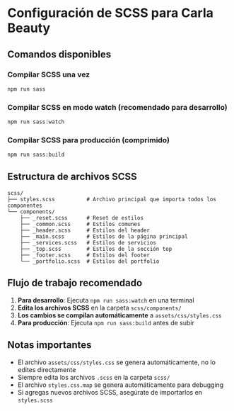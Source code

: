 # Configuración de SCSS para Carla Beauty

## Comandos disponibles

### Compilar SCSS una vez
```bash
npm run sass
```

### Compilar SCSS en modo watch (recomendado para desarrollo)
```bash
npm run sass:watch
```

### Compilar SCSS para producción (comprimido)
```bash
npm run sass:build
```

## Estructura de archivos SCSS

```
scss/
├── styles.scss          # Archivo principal que importa todos los componentes
└── components/
    ├── _reset.scss      # Reset de estilos
    ├── _common.scss     # Estilos comunes
    ├── _header.scss     # Estilos del header
    ├── _main.scss       # Estilos de la página principal
    ├── _services.scss   # Estilos de servicios
    ├── _top.scss        # Estilos de la sección top
    ├── _footer.scss     # Estilos del footer
    └── _portfolio.scss  # Estilos del portfolio
```

## Flujo de trabajo recomendado

1. **Para desarrollo**: Ejecuta `npm run sass:watch` en una terminal
2. **Edita los archivos SCSS** en la carpeta `scss/components/`
3. **Los cambios se compilan automáticamente** a `assets/css/styles.css`
4. **Para producción**: Ejecuta `npm run sass:build` antes de subir

## Notas importantes

- El archivo `assets/css/styles.css` se genera automáticamente, no lo edites directamente
- Siempre edita los archivos `.scss` en la carpeta `scss/`
- El archivo `styles.css.map` se genera automáticamente para debugging
- Si agregas nuevos archivos SCSS, asegúrate de importarlos en `styles.scss` 
